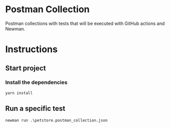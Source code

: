 # Postman Collection
Postman collections with tests that will be executed with GitHub actions and Newman.

# Instructions

## Start project
  
### Install the dependencies
```
yarn install
```
## Run a specific test
```
newman run .\petstore.postman_collection.json
```

